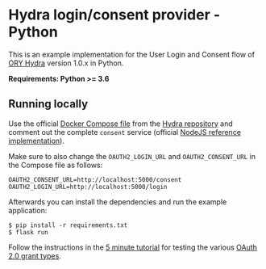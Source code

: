 Hydra login/consent provider - Python
======================================

This is an example implementation for the User Login and Consent flow of [ORY Hydra](https://www.ory.sh/docs/hydra/) version 1.0.x in Python.

**Requirements: Python >= 3.6**

Running locally
---------------

Use the official [Docker Compose file](https://github.com/ory/hydra/blob/master/docker-compose.yml) from the [Hydra repository](https://github.com/ory/hydra) and comment out the complete `consent` service (official [NodeJS reference implementation](https://github.com/ory/hydra-login-consent-node)).

Make sure to also change the `OAUTH2_LOGIN_URL` and `OAUTH2_CONSENT_URL` in the
Compose file as follows:

```
OAUTH2_CONSENT_URL=http://localhost:5000/consent
OAUTH2_LOGIN_URL=http://localhost:5000/login
```

Afterwards you can install the dependencies and run the example application:


```shell
$ pip install -r requirements.txt
$ flask run
```

Follow the instructions in the [5 minute tutorial](https://www.ory.sh/docs/hydra/5min-tutorial) for testing the various [OAuth 2.0 grant types](https://oauth.net/2/grant-types/).
